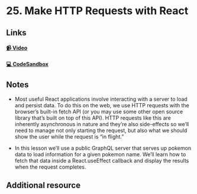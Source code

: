# 25. Make HTTP Requests with React

## Links

#### [📹 Video]()

#### [💻 CodeSandbox](https://codesandbox.io/s/github/kentcdodds/beginners-guide-to-react/tree/codesandbox/25-http?from-embed)

## Notes

- Most useful React applications involve interacting with a server to load and persist data. To do this on the web, we use HTTP requests with the browser’s built-in fetch API (or you may use some other open source library that’s built on top of this API). HTTP requests like this are inherently asynchronous in nature and they’re also side-effects so we’ll need to manage not only starting the request, but also what we should show the user while the request is “in flight.”

- In this lesson we’ll use a public GraphQL server that serves up pokemon data to load information for a given pokemon name. We’ll learn how to fetch that data inside a React.useEffect callback and display the results when the request completes.

## Additional resource
